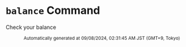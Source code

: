 # `balance` Command

Check your balance

<div align="center"><sub>Automatically generated at 09/08/2024, 02:31:45 AM JST (GMT+9, Tokyo)</sub></div>